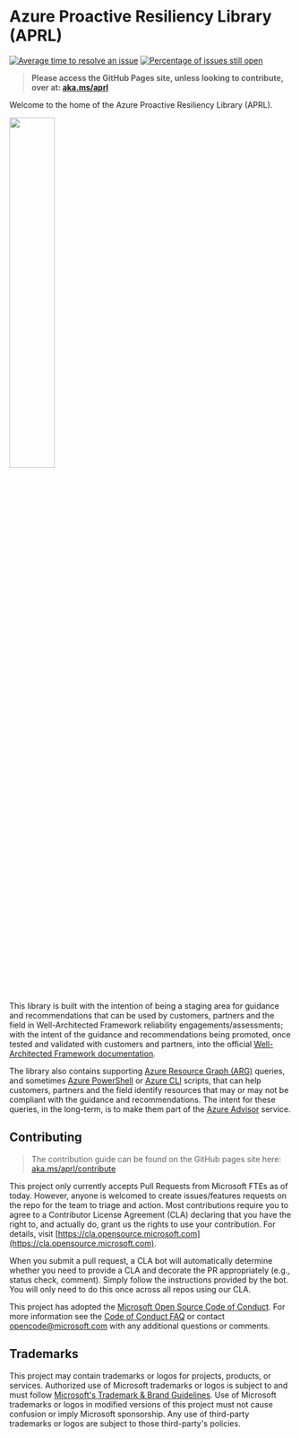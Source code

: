 # Azure Proactive Resiliency Library (APRL)

[![Average time to resolve an issue](http://isitmaintained.com/badge/resolution/Azure/Azure-Proactive-Resiliency-Library.svg)](http://isitmaintained.com/project/Azure/Azure-Proactive-Resiliency-Library "Average time to resolve an issue")
[![Percentage of issues still open](http://isitmaintained.com/badge/open/Azure/Azure-Proactive-Resiliency-Library.svg)](http://isitmaintained.com/project/Azure/Azure-Proactive-Resiliency-Library "Percentage of issues still open")

> **Please access the GitHub Pages site, unless looking to contribute, over at: [aka.ms/aprl](https://aka.ms/aprl)**

Welcome to the home of the Azure Proactive Resiliency Library (APRL).

<img src="docs/static/media/img/aprl-white.png" width=40%>

This library is built with the intention of being a staging area for guidance and recommendations that can be used by customers, partners and the field in Well-Architected Framework reliability engagements/assessments; with the intent of the guidance and recommendations being promoted, once tested and validated with customers and partners, into the official [Well-Architected Framework documentation](https://aka.ms/waf).

The library also contains supporting [Azure Resource Graph (ARG)](https://learn.microsoft.com/azure/governance/resource-graph/overview) queries, and sometimes [Azure PowerShell](https://learn.microsoft.com/powershell/azure/what-is-azure-powershell) or [Azure CLI](https://learn.microsoft.com/cli/azure/what-is-azure-cli) scripts, that can help customers, partners and the field identify resources that may or may not be compliant with the guidance and recommendations. The intent for these queries, in the long-term, is to make them part of the [Azure Advisor](https://learn.microsoft.com/azure/advisor/advisor-overview) service.

## Contributing

> The contribution guide can be found on the GitHub pages site here: [aka.ms/aprl/contribute](https://aka.ms/aprl/contribute)

This project only currently accepts Pull Requests from Microsoft FTEs as of today. However, anyone is welcomed to create issues/features requests on the repo for the team to triage and action.  Most contributions require you to agree to a Contributor License Agreement (CLA) declaring that you have the right to, and actually do, grant us the rights to use your contribution. For details, visit [https://cla.opensource.microsoft.com](https://cla.opensource.microsoft.com).

When you submit a pull request, a CLA bot will automatically determine whether you need to provide a CLA and decorate the PR appropriately (e.g., status check, comment). Simply follow the instructions provided by the bot. You will only need to do this once across all repos using our CLA.

This project has adopted the [Microsoft Open Source Code of Conduct](https://opensource.microsoft.com/codeofconduct/). For more information see the [Code of Conduct FAQ](https://opensource.microsoft.com/codeofconduct/faq/) or contact [opencode@microsoft.com](mailto:opencode@microsoft.com) with any additional questions or comments.

## Trademarks

This project may contain trademarks or logos for projects, products, or services. Authorized use of Microsoft trademarks or logos is subject to and must follow [Microsoft's Trademark & Brand Guidelines](https://www.microsoft.com/legal/intellectualproperty/trademarks/usage/general). Use of Microsoft trademarks or logos in modified versions of this project must not cause confusion or imply Microsoft sponsorship. Any use of third-party trademarks or logos are subject to those third-party's policies.

